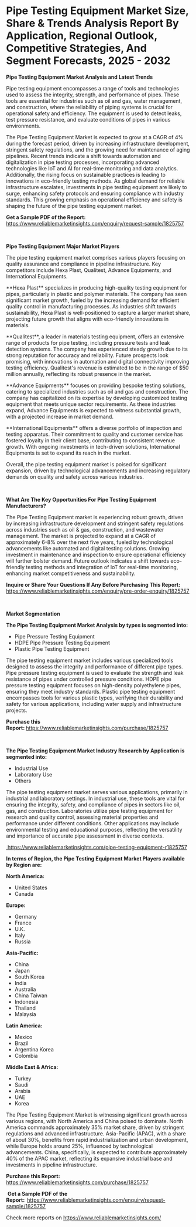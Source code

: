 <p><h1>Pipe Testing Equipment Market Size, Share & Trends Analysis Report By Application, Regional Outlook, Competitive Strategies, And Segment Forecasts, 2025 - 2032</h1></p><p><strong>Pipe Testing Equipment Market Analysis and Latest Trends</strong></p>
<p><p>Pipe testing equipment encompasses a range of tools and technologies used to assess the integrity, strength, and performance of pipes. These tools are essential for industries such as oil and gas, water management, and construction, where the reliability of piping systems is crucial for operational safety and efficiency. The equipment is used to detect leaks, test pressure resistance, and evaluate conditions of pipes in various environments.</p><p>The Pipe Testing Equipment Market is expected to grow at a CAGR of 4% during the forecast period, driven by increasing infrastructure development, stringent safety regulations, and the growing need for maintenance of aging pipelines. Recent trends indicate a shift towards automation and digitalization in pipe testing processes, incorporating advanced technologies like IoT and AI for real-time monitoring and data analytics. Additionally, the rising focus on sustainable practices is leading to innovations in eco-friendly testing methods. As global demand for reliable infrastructure escalates, investments in pipe testing equipment are likely to surge, enhancing safety protocols and ensuring compliance with industry standards. This growing emphasis on operational efficiency and safety is shaping the future of the pipe testing equipment market.</p></p>
<p><strong>Get a Sample PDF of the Report:&nbsp;</strong> <a href="https://www.reliablemarketinsights.com/enquiry/request-sample/1825757?utm_campaign=3520&utm_medium=2&utm_source=Github&utm_content=ia&utm_term=09042025&utm_id=pipe-testing-equipment">https://www.reliablemarketinsights.com/enquiry/request-sample/1825757</a></p>
<p>&nbsp;</p>
<p><strong>Pipe Testing Equipment Major Market Players</strong></p>
<p><p>The pipe testing equipment market comprises various players focusing on quality assurance and compliance in pipeline infrastructure. Key competitors include Hexa Plast, Qualitest, Advance Equipments, and International Equipments.</p><p>**Hexa Plast** specializes in producing high-quality testing equipment for pipes, particularly in plastic and polymer materials. The company has seen significant market growth, fueled by the increasing demand for efficient quality control in manufacturing processes. As industries shift towards sustainability, Hexa Plast is well-positioned to capture a larger market share, projecting future growth that aligns with eco-friendly innovations in materials.</p><p>**Qualitest**, a leader in materials testing equipment, offers an extensive range of products for pipe testing, including pressure tests and leak detection systems. The company has experienced steady growth due to its strong reputation for accuracy and reliability. Future prospects look promising, with innovations in automation and digital connectivity improving testing efficiency. Qualitest's revenue is estimated to be in the range of $50 million annually, reflecting its robust presence in the market.</p><p>**Advance Equipments** focuses on providing bespoke testing solutions, catering to specialized industries such as oil and gas and construction. The company has capitalized on its expertise by developing customized testing equipment that meets unique sector requirements. As these industries expand, Advance Equipments is expected to witness substantial growth, with a projected increase in market demand.</p><p>**International Equipments** offers a diverse portfolio of inspection and testing apparatus. Their commitment to quality and customer service has fostered loyalty in their client base, contributing to consistent revenue growth. With ongoing investments in tech-driven solutions, International Equipments is set to expand its reach in the market.</p><p>Overall, the pipe testing equipment market is poised for significant expansion, driven by technological advancements and increasing regulatory demands on quality and safety across various industries.</p></p>
<p>&nbsp;</p>
<p><strong>What Are The Key Opportunities For Pipe Testing Equipment Manufacturers?</strong></p>
<p><p>The Pipe Testing Equipment market is experiencing robust growth, driven by increasing infrastructure development and stringent safety regulations across industries such as oil & gas, construction, and wastewater management. The market is projected to expand at a CAGR of approximately 6-8% over the next five years, fueled by technological advancements like automated and digital testing solutions. Growing investment in maintenance and inspection to ensure operational efficiency will further bolster demand. Future outlook indicates a shift towards eco-friendly testing methods and integration of IoT for real-time monitoring, enhancing market competitiveness and sustainability.</p></p>
<p><strong>Inquire or Share Your Questions If Any Before Purchasing This Report:</strong> <a href="https://www.reliablemarketinsights.com/enquiry/pre-order-enquiry/1825757?utm_campaign=3520&utm_medium=2&utm_source=Github&utm_content=ia&utm_term=09042025&utm_id=pipe-testing-equipment">https://www.reliablemarketinsights.com/enquiry/pre-order-enquiry/1825757</a></p>
<p>&nbsp;</p>
<p><strong>Market Segmentation</strong></p>
<p><strong>The Pipe Testing Equipment Market Analysis by types is segmented into:</strong></p>
<p><ul><li>Pipe Pressure Testing Equipment</li><li>HDPE Pipe Pressure Testing Equipment</li><li>Plastic Pipe Testing Equipment</li></ul></p>
<p><p>The pipe testing equipment market includes various specialized tools designed to assess the integrity and performance of different pipe types. Pipe pressure testing equipment is used to evaluate the strength and leak resistance of pipes under controlled pressure conditions. HDPE pipe pressure testing equipment focuses on high-density polyethylene pipes, ensuring they meet industry standards. Plastic pipe testing equipment encompasses tools for various plastic types, verifying their durability and safety for various applications, including water supply and infrastructure projects.</p></p>
<p><strong>Purchase this Report:&nbsp;</strong><a href="https://www.reliablemarketinsights.com/purchase/1825757?utm_campaign=3520&utm_medium=2&utm_source=Github&utm_content=ia&utm_term=09042025&utm_id=pipe-testing-equipment">https://www.reliablemarketinsights.com/purchase/1825757</a></p>
<p>&nbsp;</p>
<p><strong>The Pipe Testing Equipment Market Industry Research by Application is segmented into:</strong></p>
<p><ul><li>Industrial Use</li><li>Laboratory Use</li><li>Others</li></ul></p>
<p><p>The pipe testing equipment market serves various applications, primarily in industrial and laboratory settings. In industrial use, these tools are vital for ensuring the integrity, safety, and compliance of pipes in sectors like oil, gas, and construction. Laboratories utilize pipe testing equipment for research and quality control, assessing material properties and performance under different conditions. Other applications may include environmental testing and educational purposes, reflecting the versatility and importance of accurate pipe assessment in diverse contexts.</p></p>
<p><a href="https://www.reliablemarketinsights.com/pipe-testing-equipment-r1825757?utm_campaign=3520&utm_medium=2&utm_source=Github&utm_content=ia&utm_term=09042025&utm_id=pipe-testing-equipment">&nbsp;https://www.reliablemarketinsights.com/pipe-testing-equipment-r1825757</a></p>
<p><strong>In terms of Region, the Pipe Testing Equipment Market Players available by Region are:</strong></p>
<p>
    <p> <strong> North America: </strong>
        <ul>
            <li>United States</li>
            <li>Canada</li>
        </ul>
        </p> 
    <p> <strong> Europe: </strong>
        <ul>
            <li>Germany</li>
            <li>France</li>
            <li>U.K.</li>
            <li>Italy</li>
            <li>Russia</li>
        </ul>
        </p> 
    <p> <strong> Asia-Pacific: </strong>
        <ul>
            <li>China</li>
            <li>Japan</li>
            <li>South Korea</li>
            <li>India</li>
            <li>Australia</li>
            <li>China Taiwan</li>
            <li>Indonesia</li>
            <li>Thailand</li>
            <li>Malaysia</li>
        </ul>
        </p> 
    <p> <strong> Latin America: </strong>
        <ul>
            <li>Mexico</li>
            <li>Brazil</li>
            <li>Argentina Korea</li>
            <li>Colombia</li>
        </ul>
        </p> 
    <p> <strong> Middle East & Africa: </strong>
        <ul>
            <li>Turkey</li>
            <li>Saudi</li>
            <li>Arabia</li>
            <li>UAE</li>
            <li>Korea</li>
        </ul>
    </p>
    </p>
<p><p>The Pipe Testing Equipment Market is witnessing significant growth across various regions, with North America and China poised to dominate. North America commands approximately 35% market share, driven by stringent regulations and advanced infrastructure. Asia-Pacific (APAC), with a share of about 30%, benefits from rapid industrialization and urban development, while Europe holds around 25%, influenced by technological advancements. China, specifically, is expected to contribute approximately 40% of the APAC market, reflecting its expansive industrial base and investments in pipeline infrastructure.</p></p>
<p><strong>Purchase this Report: </strong><a href="https://www.reliablemarketinsights.com/purchase/1825757?utm_campaign=3520&utm_medium=2&utm_source=Github&utm_content=ia&utm_term=09042025&utm_id=pipe-testing-equipment">https://www.reliablemarketinsights.com/purchase/1825757</a></p>
<p>&nbsp;<strong>Get a Sample PDF of the Report:&nbsp;&nbsp;</strong><a href="https://www.reliablemarketinsights.com/enquiry/request-sample/1825757?utm_campaign=3520&utm_medium=2&utm_source=Github&utm_content=ia&utm_term=09042025&utm_id=pipe-testing-equipment">https://www.reliablemarketinsights.com/enquiry/request-sample/1825757</a></p>
<p><strong></strong></p>
<p>Check more reports on <a href="https://www.reliablemarketinsights.com/?utm_campaign=3520&utm_medium=2&utm_source=Github&utm_content=ia&utm_term=09042025&utm_id=pipe-testing-equipment">https://www.reliablemarketinsights.com/</a></p>